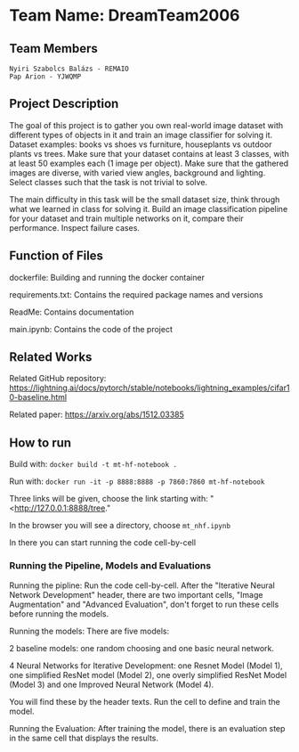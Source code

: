 # Team Name: DreamTeam2006

## Team Members

    Nyiri Szabolcs Balázs - REMAIO
    Pap Arion - YJWQMP

## Project Description

The goal of this project is to gather you own real-world image dataset with different types of objects in it and train an image classifier for solving it. Dataset examples: books vs shoes vs furniture, houseplants vs outdoor plants vs trees. Make sure that your dataset contains at least 3 classes, with at least 50 examples each (1 image per object). Make sure that the gathered images are diverse, with varied view angles, background and lighting. Select classes such that the task is not trivial to solve.

The main difficulty in this task will be the small dataset size, think through what we learned in class for solving it. Build an image classification pipeline for your dataset and train multiple networks on it, compare their performance. Inspect failure cases.

## Function of Files

dockerfile: Building and running the docker container

requirements.txt: Contains the required package names and versions

ReadMe: Contains documentation

main.ipynb: Contains the code of the project

## Related Works

Related GitHub repository: <https://lightning.ai/docs/pytorch/stable/notebooks/lightning_examples/cifar10-baseline.html>

Related paper: <https://arxiv.org/abs/1512.03385>

## How to run

Build with: `docker build -t mt-hf-notebook .`

Run with: `docker run -it -p 8888:8888 -p 7860:7860 mt-hf-notebook`

Three links will be given, choose the link starting with: "<http://127.0.0.1:8888/tree."

In the browser you will see a directory, choose `mt_nhf.ipynb`

In there you can start running the code cell-by-cell

### Running the Pipeline, Models and Evaluations

Running the pipline: Run the code cell-by-cell. After the "Iterative Neural Network Development" header, there are two important cells, "Image Augmentation" and "Advanced Evaluation", don't forget to run these cells before running the models.

Running the models: There are five models:

2 baseline models: one random choosing and one basic neural network.

4 Neural Networks for Iterative Development: one Resnet Model (Model 1), one simplified ResNet model (Model 2), one overly simplified ResNet Model (Model 3) and one Improved Neural Network (Model 4).

You will find these by the header texts. Run the cell to define and train the model.

Running the Evaluation: After training the model, there is an evaluation step in the same cell that displays the results.
